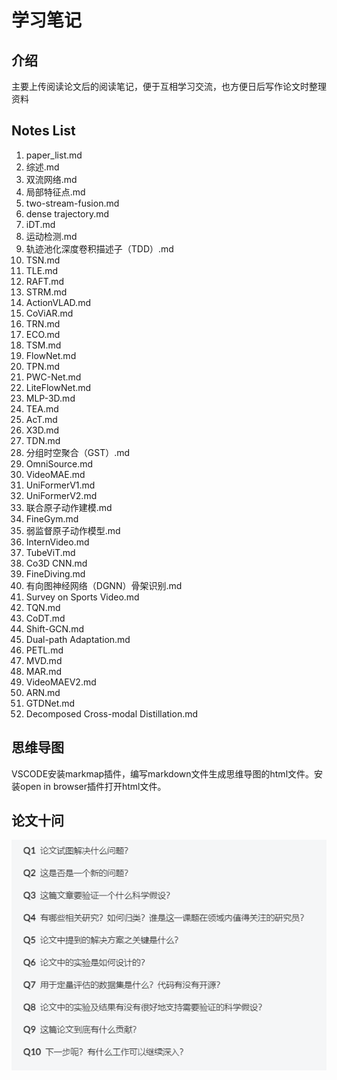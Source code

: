 # 学习笔记

## 介绍

主要上传阅读论文后的阅读笔记，便于互相学习交流，也方便日后写作论文时整理资料

## Notes List

1. paper_list.md
2. 综述.md
3. 双流网络.md
4. 局部特征点.md
5. two-stream-fusion.md
6. dense trajectory.md
7. iDT.md
8. 运动检测.md
9. 轨迹池化深度卷积描述子（TDD）.md
10. TSN.md
11. TLE.md
12. RAFT.md
13. STRM.md
14. ActionVLAD.md
15. CoViAR.md
16. TRN.md
17. ECO.md
18. TSM.md
19. FlowNet.md
20. TPN.md
21. PWC-Net.md
22. LiteFlowNet.md
23. MLP-3D.md
24. TEA.md
25. AcT.md
26. X3D.md
27. TDN.md
28. 分组时空聚合（GST）.md
29. OmniSource.md
30. VideoMAE.md
31. UniFormerV1.md
32. UniFormerV2.md
33. 联合原子动作建模.md
34. FineGym.md
35. 弱监督原子动作模型.md
36. InternVideo.md
37. TubeViT.md
38. Co3D CNN.md
39. FineDiving.md
40. 有向图神经网络（DGNN）骨架识别.md
41. Survey on Sports Video.md
42. TQN.md
43. CoDT.md
44. Shift-GCN.md
45. Dual-path Adaptation.md
46. PETL.md
47. MVD.md
48. MAR.md
49. VideoMAEV2.md
50. ARN.md
51. GTDNet.md
52. Decomposed Cross-modal Distillation.md

## 思维导图

VSCODE安装markmap插件，编写markdown文件生成思维导图的html文件。安装open in browser插件打开html文件。

## 论文十问

![13](images/13.png)

